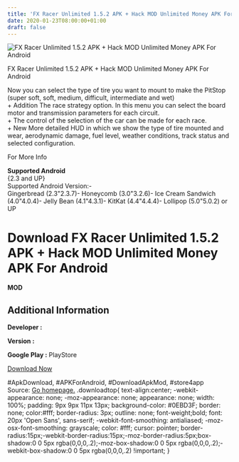 ```yaml
---
title: 'FX Racer Unlimited 1.5.2 APK + Hack MOD Unlimited Money APK For Android'
date: 2020-01-23T08:00:00+01:00
draft: false
---
```


![FX Racer Unlimited 1.5.2 APK + Hack MOD Unlimited Money APK For Android](https://i1.wp.com/apkhome.net/wp-content/uploads/2017/05/FX-Racer-Unlimited-1.5.2.png "FX Racer Unlimited 1.5.2 APK + Hack MOD Unlimited Money APK For Android")

  

FX Racer Unlimited 1.5.2 APK + Hack MOD Unlimited Money APK For Android

Now you can select the type of tire you want to mount to make the PitStop (super soft, soft, medium, difficult, intermediate and wet)  
\+ Addition The race strategy option. In this menu you can select the board motor and transmission parameters for each circuit.  
\+ The control of the selection of the car can be made for each race.  
\+ New More detailed HUD in which we show the type of tire mounted and wear, aerodynamic damage, fuel level, weather conditions, track status and selected configuration.

For More Info

**Supported Android**  
{2.3 and UP}  
Supported Android Version:-  
Gingerbread (2.3"2.3.7)- Honeycomb (3.0"3.2.6)- Ice Cream Sandwich (4.0"4.0.4)- Jelly Bean (4.1"4.3.1)- KitKat (4.4"4.4.4)- Lollipop (5.0"5.0.2) or UP

Download FX Racer Unlimited 1.5.2 APK + Hack MOD Unlimited Money APK For Android
================================================================================

**MOD**

Additional Information
----------------------

**Developer :**

**Version :**

**Google Play :** PlayStore

  

[Download Now](https://store4app.co/post/fx-racer-unlimited-1-5-2-apk-hack-mod-unlimited-money-apk-for-android_1573671714)

  
#ApkDownload, #APKForAndroid, #DownloadApkMod, #store4app  
Source: [Go homepage.](https://store4app.co/post/fx-racer-unlimited-1-5-2-apk-hack-mod-unlimited-money-apk-for-android_1573671714) .downloadtop{ text-align:center; -webkit-appearance: none; -moz-appearance: none; appearance: none; width: 100%; padding: 9px 9px 11px 13px; background-color: #0EBD3F; border: none; color:#fff; border-radius: 3px; outline: none; font-weight;bold; font: 20px 'Open Sans', sans-serif; -webkit-font-smoothing: antialiased; -moz-osx-font-smoothing: grayscale; color: #fff; cursor: pointer; border-radius:15px;-webkit-border-radius:15px;-moz-border-radius:5px;box-shadow:0 0 5px rgba(0,0,0,.2);-moz-box-shadow:0 0 5px rgba(0,0,0,.2);-webkit-box-shadow:0 0 5px rgba(0,0,0,.2) !important; }